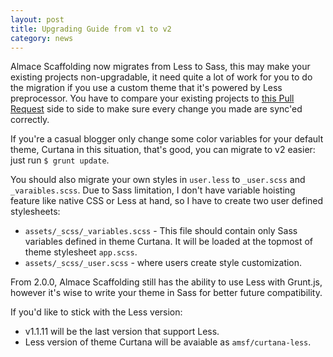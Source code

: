 ```yaml
---
layout: post
title: Upgrading Guide from v1 to v2
category: news
---
```


Almace Scaffolding now migrates from Less to Sass, this may make your existing projects non-upgradable, it need quite a lot of work for you to do the migration if you use a custom theme that it's powered by Less preprocessor. You have to compare your existing projects to [this Pull Request](https://github.com/sparanoid/almace-scaffolding/pull/85) side to side to make sure every change you made are sync'ed correctly.

If you're a casual blogger only change some color variables for your default theme, Curtana in this situation, that's good, you can migrate to v2 easier: just run `$ grunt update`.

You should also migrate your own styles in `user.less` to `_user.scss` and `_varaibles.scss`. Due to Sass limitation, I don't have variable hoisting feature like native CSS or Less at hand, so I have to create two user defined stylesheets:

- `assets/_scss/_variables.scss` - This file should contain only Sass variables defined in theme Curtana. It will be loaded at the topmost of theme stylesheet `app.scss`.
- `assets/_scss/_user.scss` - where users create style customization.

From 2.0.0, Almace Scaffolding still has the ability to use Less with Grunt.js, however it's wise to write your theme in Sass for better future compatibility.

If you'd like to stick with the Less version:

- v1.1.11 will be the last version that support Less.
- Less version of theme Curtana will be avaiable as `amsf/curtana-less`.
